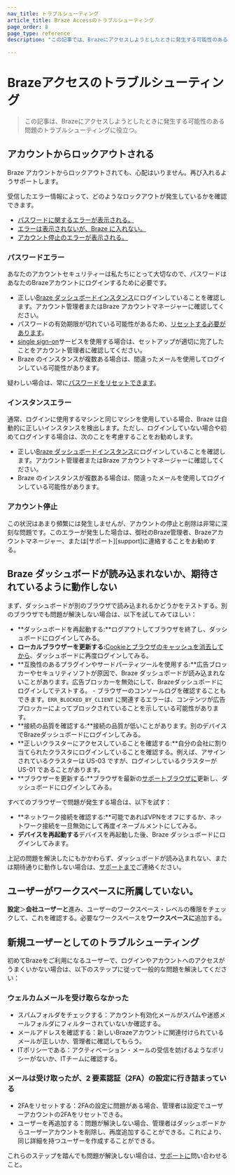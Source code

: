 ```yaml
---
nav_title: トラブルシューティング
article_title: Braze Accessのトラブルシューティング
page_order: 8
page_type: reference
description: "この記事では、Brazeにアクセスしようとしたときに発生する可能性のある問題のトラブルシューティングについて説明する。"

---
```


# Brazeアクセスのトラブルシューティング

> この記事は、Brazeにアクセスしようとしたときに発生する可能性のある問題のトラブルシューティングに役立つ。

## アカウントからロックアウトされる

Braze アカウントからロックアウトされても、心配はいりません。再び入れるようサポートします。	

受信したエラー情報によって、どのようなロックアウトが発生しているかを確認できます。	

- [パスワードに関するエラーが表示される。](#password-error)	
- [エラーは表示されないが、Braze に入れない。](#instance-error)	
- [アカウント停止のエラーが表示される。](#account-suspension)	

### パスワードエラー

あなたのアカウントセキュリティーは私たちにとって大切なので、パスワードはあなたのBrazeアカウントにログインするために必要です。	
- 正しい[Braze ダッシュボードインスタンス]({{site.baseurl}}/user_guide/administrative/access_braze/braze_instances/#braze-instances)にログインしていることを確認します。アカウント管理者またはBraze アカウントマネージャーに確認してください。	
- パスワードの有効期限が切れている可能性があるため、[リセットする必要があります]({{site.baseurl}}/user_guide/administrative/access_braze/accessing_your_account/#resetting-your-password)。	
- [single sign-on]({{site.baseurl}}/user_guide/administrative/access_braze/single_sign_on/set_up/)サービスを使用する場合は、セットアップが適切に完了したことをアカウント管理者に確認してください。	
- Braze のインスタンスが複数ある場合は、間違ったメールを使用してログインしている可能性があります。  	

疑わしい場合は、常に[パスワードをリセットできます]({{site.baseurl}}/user_guide/administrative/access_braze/accessing_your_account/#resetting-your-password)。	

### インスタンスエラー

通常、ログインに使用するマシンと同じマシンを使用している場合、Braze は自動的に正しいインスタンスを検出します。ただし、ログインしていない場合や初めてログインする場合は、次のことを考慮することをお勧めします。	

- 正しい[Braze ダッシュボードインスタンス]({{site.baseurl}}/user_guide/administrative/access_braze/braze_instances/#braze-instances)にログインしていることを確認します。アカウント管理者またはBraze アカウントマネージャーに確認してください。
- Braze のインスタンスが複数ある場合は、間違ったメールを使用してログインしている可能性があります。	

### アカウント停止	

この状況はあまり頻繁には発生しませんが、アカウントの停止と削除は非常に深刻な問題です。このエラーが発生した場合は、御社のBraze管理者、Brazeアカウントマネージャー、または[サポート][support]に連絡することをお勧めする。

## Braze ダッシュボードが読み込まれないか、期待されているように動作しない

まず、ダッシュボードが別のブラウザで読み込まれるかどうかをテストする。別のブラウザでも問題が解決しない場合は、以下を試してみてほしい：

- **ダッシュボードを再起動する:**ログアウトしてブラウザを終了し、ダッシュボードにログインしてみる。
- **ローカルブラウザーを更新する:**[Cookieとブラウザのキャッシュを消去してから]({{site.baseurl}}/user_guide/administrative/access_braze/accessing_your_account/#browser-cache-and-cookies)、ダッシュボードに再度ログインしてみる。
- **互換性のあるプラグインやサードパーティツールを使用する:**広告ブロッカーやセキュリティソフトが原因で、Braze ダッシュボードが読み込まれないことがあります。広告ブロッカーを無効にして、Brazeダッシュボードにログインしてテストする。
        \- ブラウザーのコンソールログを確認することもできます。`ERR_BLOCKED_BY_CLIENT` に関連するエラーは、コンテンツが広告ブロッカーによってブロックされていることを示している可能性があります。
- **接続の品質を確認する:**接続の品質が低いことがあります。別のデバイスでBrazeダッシュボードにログインしてみる。
- **正しいクラスターにアクセスしていることを確認する:**自分の会社に割り当てられたクラスタにログインしていることを確認する。例えば、アサインされているクラスターは US-03 ですが、ログインしているクラスターが US-01 であることがあります。
- **ブラウザーを更新する:**ブラウザを最新の[サポートブラウザに]({{site.baseurl}}/user_guide/administrative/access_braze/accessing_your_account/#supported-browsers)更新し、ダッシュボードにログインしてみる。

すべてのブラウザーで問題が発生する場合は、以下を試す：

- **ネットワーク接続を確認する:**可能であればVPNをオフにするか、ネットワーク接続を一旦無効にして再度イネーブルメントにしてみる。
- **デバイスを再起動する**デバイスを再起動した後、Braze ダッシュボードにログインしてみます。

上記の問題を解決したにもかかわらず、ダッシュボードが読み込まれない、または期待通りに動作しない場合は、[サポートまで]({{site.baseurl}}/braze_support/)ご連絡ください。

## ユーザーがワークスペースに所属していない。

**設定**＞**会社ユーザーと**進み、ユーザーのワークスペース・レベルの権限をチェックして、これを確認する。必要なワークスペースを**ワークスペースに**追加する。

## 新規ユーザーとしてのトラブルシューティング

初めてBrazeをご利用になるユーザーで、ログインやアカウントへのアクセスがうまくいかない場合は、以下のステップに従って一般的な問題を解決してください：

### ウェルカムメールを受け取らなかった

- スパムフォルダをチェックする：アカウント有効化メールがスパムや迷惑メールフォルダにフィルターされていないか確認する。
- メールアドレスを確認する：新しいBrazeアカウントに関連付けられているメールが正しいか、管理者に確認してもらう。
- ITポリシーである：アクティベーション・メールの受信を妨げるようなポリシーがないか、ITチームに確認する。

### メールは受け取ったが、2 要素認証（2FA）の設定に行き詰まっている

- 2FAをリセットする：2FAの設定に問題がある場合、管理者は設定でユーザーアカウントの2FAをリセットできる。
- ユーザーを再追加する：問題が解決しない場合、管理者はダッシュボードからユーザーアカウントを削除し、再度追加することができる。これにより、同じ詳細を持つユーザーを作成することができる。

これらのステップを踏んでも問題が解決しない場合は、[サポートに]({{site.baseurl}}/braze_support/)問い合わせること。